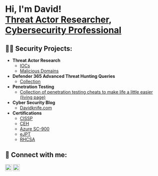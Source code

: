 <h1>Hi, I'm David! <br/><a href="https://davidknife.com">Threat Actor Researcher</a>, <a href="https://www.linkedin.com/in/davidknife40/">Cybersecurity Professional</a></h1>

<h2>👨‍💻 Security Projects:</h2>

- <b>Threat Actor Research</b>
  - [IOCs](https://github.com/davidknife40/IOCs)
  - [Malicious Domains](https://github.com/davidknife40/Threat-IP)
- <b>Defender 365 Advanced Threat Hunting Queries</b>
  - [Collection](https://github.com/davidknife40/Defender-365-Queries)
- <b>Penetration Testing</b>
  - [Collection of penetration testing cheats to make life a little easier (living page)](https://github.com/davidknife40/Pentesting)
- <b>Cyber Security Blog</b>
  - [Davidknife.com](https://davidknife.com)
- <b>Certifications</b>
  - [CISSP](https://www.isc2.org/certifications/cissp)
  - [CEH](https://www.eccouncil.org/train-certify/certified-ethical-hacker-ceh-v12/)
  - [Azure SC-900](https://learn.microsoft.com/en-us/credentials/certifications/security-compliance-and-identity-fundamentals/?practice-assessment-type=certification)
  - [eJPT](https://info.ine.com/ejpt/)
  - [RHCSA](https://www.redhat.com/en/services/certification/rhcsa)

<h2> 🤳 Connect with me:</h2>

[<img align="left" alt="JoshMadakor | LinkedIn" width="22px" src="https://cdn.jsdelivr.net/npm/simple-icons@v3/icons/linkedin.svg" />][linkedin]
[<img align="left" alt="JoshMadakor | Instagram" width="22px" src="https://cdn.jsdelivr.net/npm/simple-icons@v3/icons/instagram.svg" />][instagram]

[instagram]: https://www.instagram.com/davidknife/
[linkedin]: https://linkedin.com/in/davidknife40

<!--
**joshmadakor1/joshmadakor1** is a ✨ _special_ ✨ repository because its `README.md` (this file) appears on your GitHub profile.

Here are some ideas to get you started:

- 🔭 I’m currently working on ...
- 🌱 I’m currently learning ...
- 👯 I’m looking to collaborate on ...
- 🤔 I’m looking for help with ...
- 💬 Ask me about ...
- 📫 How to reach me: ...
- 😄 Pronouns: ...
- ⚡ Fun fact: ...
-->
